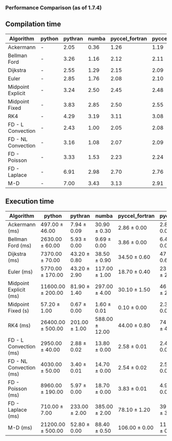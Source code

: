 ### Performance Comparison (as of 1.7.4)
## Compilation time
Algorithm                 | python                    | pythran                   | numba                     | pyccel_fortran            | pyccel_c                 
------------------------- | ------------------------- | ------------------------- | ------------------------- | ------------------------- | -------------------------
Ackermann                 | -                         | 2.05                      | 0.36                      | 1.26                      | 1.19                     
Bellman Ford              | -                         | 3.26                      | 1.16                      | 2.12                      | 2.11                     
Dijkstra                  | -                         | 2.55                      | 1.29                      | 2.15                      | 2.09                     
Euler                     | -                         | 2.85                      | 1.76                      | 2.08                      | 2.10                     
Midpoint Explicit         | -                         | 3.24                      | 2.50                      | 2.45                      | 2.48                     
Midpoint Fixed            | -                         | 3.83                      | 2.85                      | 2.50                      | 2.55                     
RK4                       | -                         | 4.29                      | 3.19                      | 3.11                      | 3.08                     
FD - L Convection         | -                         | 2.43                      | 1.00                      | 2.05                      | 2.08                     
FD - NL Convection        | -                         | 3.16                      | 1.08                      | 2.07                      | 2.09                     
FD - Poisson              | -                         | 3.33                      | 1.53                      | 2.23                      | 2.24                     
FD - Laplace              | -                         | 6.91                      | 2.98                      | 2.70                      | 2.76                     
M-D                       | -                         | 7.00                      | 3.43                      | 3.13                      | 2.91                     

## Execution time
Algorithm                 | python                    | pythran                   | numba                     | pyccel_fortran            | pyccel_c                 
------------------------- | ------------------------- | ------------------------- | ------------------------- | ------------------------- | -------------------------
Ackermann (ms)            | 497.00 $\pm$ 46.00        | 7.94 $\pm$ 0.09           | 30.90 $\pm$ 0.30          | 2.86 $\pm$ 0.00           | 2.86 $\pm$ 0.00          
Bellman Ford (ms)         | 2630.00 $\pm$ 60.00       | 5.93 $\pm$ 0.00           | 9.69 $\pm$ 0.00           | 3.86 $\pm$ 0.00           | 6.48 $\pm$ 0.00          
Dijkstra (ms)             | 7370.00 $\pm$ 70.00       | 43.20 $\pm$ 0.80          | 38.50 $\pm$ 0.90          | 34.50 $\pm$ 0.60          | 47.70 $\pm$ 0.60         
Euler (ms)                | 5770.00 $\pm$ 170.00      | 43.20 $\pm$ 2.90          | 117.00 $\pm$ 1.00         | 18.70 $\pm$ 0.40          | 236.00 $\pm$ 2.00        
Midpoint Explicit (ms)    | 11600.00 $\pm$ 200.00     | 81.90 $\pm$ 1.40          | 297.00 $\pm$ 4.00         | 30.10 $\pm$ 1.50          | 468.00 $\pm$ 2.00        
Midpoint Fixed (s)        | 57.20 $\pm$ 1.00          | 0.67 $\pm$ 0.00           | 1.60 $\pm$ 0.01           | 0.10 $\pm$ 0.00           | 2.31 $\pm$ 0.00          
RK4 (ms)                  | 26400.00 $\pm$ 500.00     | 201.00 $\pm$ 1.00         | 588.00 $\pm$ 12.00        | 44.00 $\pm$ 0.80          | 748.00 $\pm$ 4.00        
FD - L Convection (ms)    | 2950.00 $\pm$ 40.00       | 2.88 $\pm$ 0.02           | 13.80 $\pm$ 0.00          | 2.58 $\pm$ 0.01           | 2.48 $\pm$ 0.01          
FD - NL Convection (ms)   | 4030.00 $\pm$ 50.00       | 3.40 $\pm$ 0.01           | 14.70 $\pm$ 0.00          | 2.54 $\pm$ 0.02           | 2.58 $\pm$ 0.01          
FD - Poisson (ms)         | 8960.00 $\pm$ 190.00      | 5.97 $\pm$ 0.00           | 18.70 $\pm$ 0.00          | 3.83 $\pm$ 0.01           | 4.90 $\pm$ 0.02          
FD - Laplace (ms)         | 710.00 $\pm$ 7.00         | 233.00 $\pm$ 2.00         | 385.00 $\pm$ 2.00         | 78.10 $\pm$ 1.20          | 390.00 $\pm$ 3.00        
M-D (ms)                  | 21200.00 $\pm$ 500.00     | 52.80 $\pm$ 0.00          | 88.40 $\pm$ 0.50          | 106.00 $\pm$ 0.00         | 110.00 $\pm$ 0.00        
